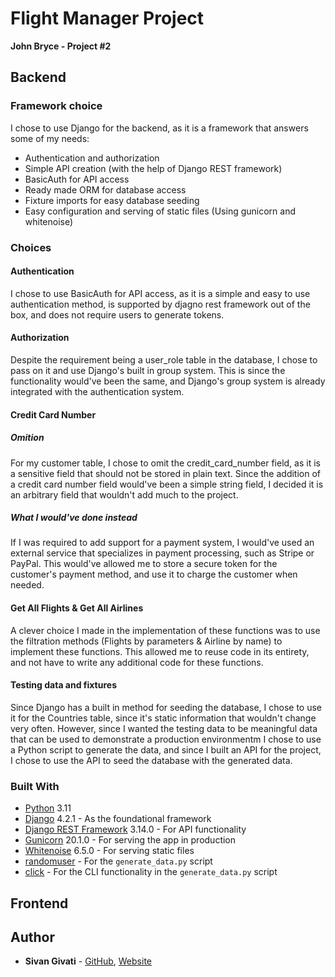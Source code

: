 # Flight Manager Project
**John Bryce - Project #2**

## Backend

### Framework choice
I chose to use Django for the backend, as it is a framework that answers some of my needs:
- Authentication and authorization
- Simple API creation (with the help of Django REST framework)
- BasicAuth for API access
- Ready made ORM for database access
- Fixture imports for easy database seeding
- Easy configuration and serving of static files (Using gunicorn and whitenoise)

### Choices

#### Authentication
I chose to use BasicAuth for API access, as it is a simple and easy to use authentication method, is supported by djagno rest framework out of the box, and does not require users to generate tokens.

#### Authorization
Despite the requirement being a user_role table in the database, I chose to pass on it and use Django's built in group system. This is since the functionality would've been the same, and Django's group system is already integrated with the authentication system.

#### Credit Card Number

##### Omition
For my customer table, I chose to omit the credit_card_number field, as it is a sensitive field that should not be stored in plain text. Since the addition of a credit card number field would've been a simple string field, I decided it is an arbitrary field that wouldn't add much to the project.

##### What I would've done instead
If I was required to add support for a payment system, I would've used an external service that specializes in payment processing, such as Stripe or PayPal. This would've allowed me to store a secure token for the customer's payment method, and use it to charge the customer when needed. 

#### Get All Flights & Get All Airlines
A clever choice I made in the implementation of these functions was to use the filtration methods (Flights by parameters & Airline by name) to implement these functions. This allowed me to reuse code in its entirety, and not have to write any additional code for these functions. 

#### Testing data and fixtures
Since Django has a built in method for seeding the database, I chose to use it for the Countries table, since it's static information that wouldn't change very often.
However, since I wanted the testing data to be meaningful data that can be used to demonstrate a production environmentm I chose to use a Python script to generate the data, and since I built an API for the project, I chose to use the API to seed the database with the generated data.

### Built With

* [Python](https://www.python.org/) 3.11
* [Django](https://pypi.org/project/Django/) 4.2.1 - As the foundational framework
* [Django REST Framework](https://pypi.org/project/djangorestframework/) 3.14.0 - For API functionality
* [Gunicorn](https://pypi.org/project/gunicorn/) 20.1.0 - For serving the app in production
* [Whitenoise](https://pypi.org/project/whitenoise/) 6.5.0 - For serving static files
* [randomuser](https://pypi.org/project/randomuser/) - For the `generate_data.py` script
* [click](https://pypi.org/project/click/) - For the CLI functionality in the `generate_data.py` script

## Frontend


## Author

* **Sivan Givati** - [GitHub](https://github.com/sivgiv), [Website](https://sivgiv.com/)

